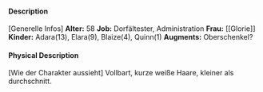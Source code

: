 #### Description
[Generelle Infos]
**Alter:** 58
**Job:** Dorfältester, Administration
**Frau:** [[Glorie]]
**Kinder:** Adara(13), Elara(9), Blaize(4), Quinn(1)
**Augments:** Oberschenkel?

#### Physical Description
[Wie der Charakter aussieht]
Vollbart, kurze weiße Haare, kleiner als durchschnitt.
